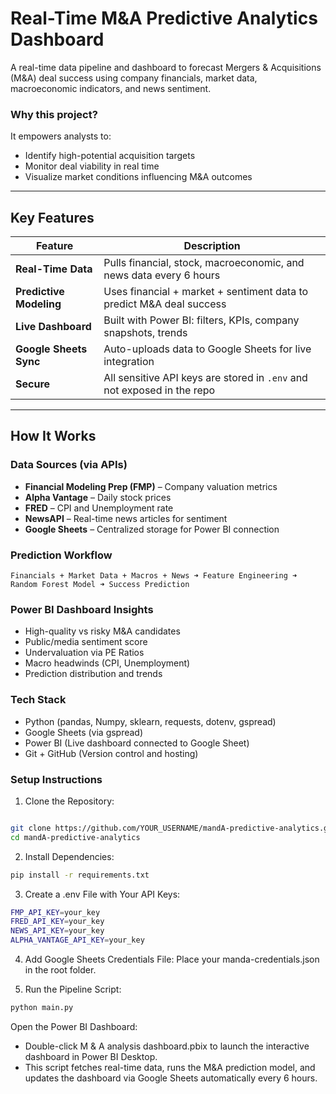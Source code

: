 # Real-Time M&A Predictive Analytics Dashboard

A real-time data pipeline and dashboard to forecast Mergers & Acquisitions (M&A) deal success using company financials, market data, macroeconomic indicators, and news sentiment.

### Why this project?
It empowers analysts to:

- Identify high-potential acquisition targets
- Monitor deal viability in real time
- Visualize market conditions influencing M&A outcomes

---

## Key Features

| Feature | Description |
|--------|-------------|
| **Real-Time Data** | Pulls financial, stock, macroeconomic, and news data every 6 hours |
| **Predictive Modeling** | Uses financial + market + sentiment data to predict M&A deal success |
| **Live Dashboard** | Built with Power BI: filters, KPIs, company snapshots, trends |
| **Google Sheets Sync** | Auto-uploads data to Google Sheets for live integration |
| **Secure** | All sensitive API keys are stored in `.env` and not exposed in the repo |

---

## How It Works

### Data Sources (via APIs)
- **Financial Modeling Prep (FMP)** – Company valuation metrics
- **Alpha Vantage** – Daily stock prices
- **FRED** – CPI and Unemployment rate
- **NewsAPI** – Real-time news articles for sentiment
- **Google Sheets** – Centralized storage for Power BI connection

### Prediction Workflow
```text
Financials + Market Data + Macros + News ➜ Feature Engineering ➜ Random Forest Model ➜ Success Prediction
```
### Power BI Dashboard Insights

- High-quality vs risky M&A candidates
- Public/media sentiment score
- Undervaluation via PE Ratios
- Macro headwinds (CPI, Unemployment)
- Prediction distribution and trends

### Tech Stack

- Python (pandas, Numpy, sklearn, requests, dotenv, gspread)
- Google Sheets (via gspread)
- Power BI (Live dashboard connected to Google Sheet)
- Git + GitHub (Version control and hosting)

### Setup Instructions

1. Clone the Repository:

```bash

git clone https://github.com/YOUR_USERNAME/mandA-predictive-analytics.git
cd mandA-predictive-analytics
```
2. Install Dependencies:
```bash
pip install -r requirements.txt
```
3. Create a .env File with Your API Keys:
```bash
FMP_API_KEY=your_key  
FRED_API_KEY=your_key  
NEWS_API_KEY=your_key  
ALPHA_VANTAGE_API_KEY=your_key
```
4. Add Google Sheets Credentials File:
Place your manda-credentials.json in the root folder.

5. Run the Pipeline Script:
```bash
python main.py
```
Open the Power BI Dashboard:
- Double-click M & A analysis dashboard.pbix to launch the interactive dashboard in Power BI Desktop.
- This script fetches real-time data, runs the M&A prediction model, and updates the dashboard via Google Sheets automatically every 6 hours.



